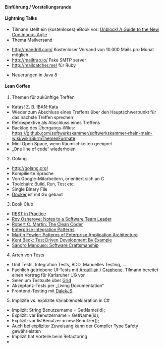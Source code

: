 #### Einführung / Vorstellungsrunde

#### Lightning Talks
 - Tilmann stellt ein (kostenloses) eBook vor: [Unblock! A Guide to the New Continuous Agile](http://continuousagile.com/unblock/index.html)
 - Thema Mailversand
  * http://mandrill.com/ Kostenloser Versand von 10.000 Mails pro Monat möglich
  * http://mailtrap.io/ Fake SMTP server
  * http://mailcatcher.me/ für Ruby 
 - Neuerungen in Java 8

#### Lean Coffee
1. Themen für zukünftige Treffen
 * Katas! Z. B. IBAN-Kata
 * Wieder zum Abschluss eines Treffens über den Hauptschwerpunkt für das nächste Treffen sprechen
 * Retrospektive als Abschluss eines Treffens
 * Backlog des Übergangs-Wikis: https://github.com/softwerkskammer/softwerkskammer-rhein-main-wiki/wiki/SkrmThemenFormate
 * Mini Open Space, wenn Räumlichkeiten geeignet
 * „One line of code“ wiederholen
2. Golang
 * http://golang.org/
 * Kompilierte Sprache
 * Von Google-Mitarbeitern, orientiert sich an C
 * Toolchain: Build, Run, Test etc.
 * Single Binary File
 * [Docker](https://www.docker.io/) ist mit Go gebaut
3. Book Club
 * [REST in Practice](http://restinpractice.com/book/)
 * [Roy Osherove: Notes to a Software Team Leader](https://leanpub.com/teamleader)
 * [Robert C. Martin: The Clean Coder](http://www.amazon.de/The-Clean-Coder-Professional-Programmers/dp/0137081073)
 * [Enterprise Integration Patterns](http://www.eaipatterns.com/)
 * [Martin Fowler: Patterns of Enterprise Application Architecture](http://martinfowler.com/books/eaa.html)
 * [Kent Beck: Test Driven Development By Example](http://www.amazon.com/Test-Driven-Development-By-Example/dp/0321146530)
 * [Sandro Mancuso: Software Craftsmanship](https://leanpub.com/socra)
4. Arten von Tests
 * Unit Tests, Integration Tests, BDD, Manuelles Testing, …
 * Fachlich getriebene UI-Tests mit [Arquillian](http://arquillian.org/) / [Graphene](http://arquillian.org/blog/tags/graphene/), Tilmann bereitet einen Vortrag für Karlsruher UG vor
 * Selenium Testsuite über [Grid](http://docs.seleniumhq.org/projects/grid/)
 * Akzeptanz-Tests per „Living Documentation“
 * Frontend-Testing mit [DalekJS](http://dalekjs.com/)
5. Implizite vs. explizite Variablendeklaration in C#
 * Implizit: String Benutzername = GetName(id);
 * Explizit: var Benutzername  = GetName(id);
 * Explizit: var listBenutzer = new Benutzer();
 * Auch bei expliziter Zuweisung kann der Compiler Type Safety gewährleisten
 * Implizit hat Vorteile beim Refactoring
 * 